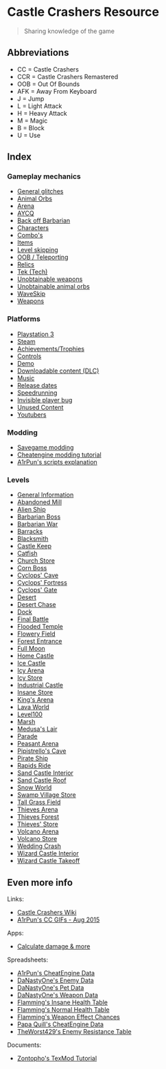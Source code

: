# Castle Crashers Resource

> Sharing knowledge of the game

## Abbreviations

- CC = Castle Crashers
- CCR = Castle Crashers Remastered
- OOB = Out Of Bounds
- AFK = Away From Keyboard
- J = Jump
- L = Light Attack
- H = Heavy Attack
- M = Magic
- B = Block
- U = Use

## Index

### Gameplay mechanics

- [General glitches](/Levels/Glitches.md)
- [Animal Orbs](/Gameplay/AnimalOrbs.md)
- [Arena](/Gameplay/Arena.md)
- [AYCQ](/Gameplay/AYCQ.md)
- [Back off Barbarian](/Gameplay/BackOffBarbarian.md)
- [Characters](/Gameplay/Characters.md)
- [Combo's](/Gameplay/Combos.md)
- [Items](/Gameplay/Items.md)
- [Level skipping](/Gameplay/LevelSkip.md)
- [OOB / Teleporting](/Gameplay/OOB.md)
- [Relics](/Gameplay/Relics.md)
- [Tek (Tech)](/Gameplay/Tek.md)
- [Unobtainable weapons](/Gameplay/UnobtainableWeapons.md)
- [Unobtainable animal orbs](/Gameplay/UnobtainableAnimalOrbs.md)
- [WaveSkip](/Gameplay/WaveSkip.md)
- [Weapons](/Gameplay/Weapons.md)

### Platforms

- [Playstation 3](/Platforms/Playstation3.md)
- [Steam](/Platforms/Steam.md)
- [Achievements/Trophies](/Platforms/Achievements.md)
- [Controls](/Gameplay/Controls.md)
- [Demo](/Gameplay/Demo.md)
- [Downloadable content (DLC)](/Platforms/DLC.md)
- [Music](/Gameplay/Music.md)
- [Release dates](/Platforms/ReleaseDates.md)
- [Speedrunning](/Platforms/Speedrun.md)
- [Invisible player bug](/Platforms/InvisiblePlayerBug.md)
- [Unused Content](/Platforms/UnusedContent.md)
- [Youtubers](/Platforms/Youtubers.md)

### Modding

- [Savegame modding](/Modding/Modding.md)
- [Cheatengine modding tutorial](/Modding/ModTutorial.md)
- [A1rPun's scripts explanation](/Modding/A1rMods.md)

### Levels

- [General Information](/Levels/Levels.md)
- [Abandoned Mill](/Levels/AbandonedMill.md)
- [Alien Ship](/Levels/AlienShip.md)
- [Barbarian Boss](/Levels/BarbarianBoss.md)
- [Barbarian War](/Levels/BarbarianWar.md)
- [Barracks](/Levels/Barracks.md)
- [Blacksmith](/Levels/Blacksmith.md)
- [Castle Keep](/Levels/CastleKeep.md)
- [Catfish](/Levels/Catfish.md)
- [Church Store](/Levels/Stores.md)
- [Corn Boss](/Levels/CornBoss.md)
- [Cyclops' Cave](/Levels/CyclopsCave.md)
- [Cyclops' Fortress](/Levels/CyclopsFortress.md)
- [Cyclops' Gate](/Levels/CyclopsGate.md)
- [Desert](/Levels/Desert.md)
- [Desert Chase](/Levels/DesertChase.md)
- [Dock](/Levels/Dock.md)
- [Final Battle](/Levels/FinalBattle.md)
- [Flooded Temple](/Levels/FloodedTemple.md)
- [Flowery Field](/Levels/FloweryField.md)
- [Forest Entrance](/Levels/ForestEntrance.md)
- [Full Moon](/Levels/FullMoon.md)
- [Home Castle](/Levels/HomeCastle.md)
- [Ice Castle](/Levels/IceCastle.md)
- [Icy Arena](/Levels/Arenas.md)
- [Icy Store](/Levels/Stores.md)
- [Industrial Castle](/Levels/IndustrialCastle.md)
- [Insane Store](/Levels/Stores.md)
- [King's Arena](/Levels/Arenas.md)
- [Lava World](/Levels/LavaWorld.md)
- [Level100](/Levels/Level100.md)
- [Marsh](/Levels/Marsh.md)
- [Medusa's Lair](/Levels/Medusa.md)
- [Parade](/Levels/Parade.md)
- [Peasant Arena](/Levels/Arenas.md)
- [Pipistrello's Cave](/Levels/Pipistrello.md)
- [Pirate Ship](/Levels/PirateShip.md)
- [Rapids Ride](/Levels/RapidsRide.md)
- [Sand Castle Interior](/Levels/SandCastleInterior.md)
- [Sand Castle Roof](/Levels/SandCastleRoof.md)
- [Snow World](/Levels/SnowWorld.md)
- [Swamp Village Store](/Levels/Stores.md)
- [Tall Grass Field](/Levels/TallGrassField.md)
- [Thieves Arena](/Levels/Arenas.md)
- [Thieves Forest](/Levels/ThievesForest.md)
- [Thieves' Store](/Levels/Stores.md)
- [Volcano Arena](/Levels/Arenas.md)
- [Volcano Store](/Levels/Stores.md)
- [Wedding Crash](/Levels/WeddingCrash.md)
- [Wizard Castle Interior](/Levels/WizardCastleInterior.md)
- [Wizard Castle Takeoff](/Levels/WizardCastleTakeoff.md)

## Even more info

Links:

- [Castle Crashers Wiki](https://castlecrashers.fandom.com)
- [A1rPun's CC GIFs - Aug 2015](https://gfycat.com/@a1rpun)

Apps:

- [Calculate damage & more](https://github.com/A1rPun/castle-crashers-stats#readme)

Spreadsheets:

- [A1rPun's CheatEngine Data](https://docs.google.com/spreadsheets/d/1vsrf9KrzcrKVIjyHcOtaErx58amaT5JZy50lexA6_F4/edit?usp=sharing)
- [DaNastyOne's Enemy Data](https://docs.google.com/spreadsheets/d/1i0wBwif88cIp2iKHJ6T76Lc3dyPfKIF05u4IhtprJiQ/edit?usp=sharing)
- [DaNastyOne's Pet Data](https://docs.google.com/spreadsheets/d/14nxxe1AWnTycf5UY7GZNx5z00m0vfCOULqXbu959gcg/edit#gid=0)
- [DaNastyOne's Weapon Data](https://docs.google.com/spreadsheets/d/1LLmSblTYGfGQGb4ZMs4S4fBkps_TSygbZ1S4KtBfMK4/edit#gid=0)
- [Flamming's Insane Health Table](https://docs.google.com/spreadsheets/d/1JGt5SQfubBMNRuGxCjYhnSt1wVx7x4aMPySHijwIHCw/edit#gid=0)
- [Flamming's Normal Health Table](https://docs.google.com/spreadsheets/d/1Yb6Cr-9OsxA5eP42orzSR9cOr0zf9dDnYiR2Ux-BBZ0/edit)
- [Flamming's Weapon Effect Chances](https://docs.google.com/spreadsheets/d/1NwvTIMNNNjfgPJIN0cjeXNZEGdcSD4_CSwVtAOWhm7s/edit#gid=0)
- [Papa Quill's CheatEngine Data](https://docs.google.com/spreadsheets/d/18odK4GIBrYB85iHiTFYLg1QZPojBO3gHNoS2s9FbLeQ/edit?usp=sharing)
- [TheWorst429's Enemy Resistance Table](https://docs.google.com/spreadsheets/d/1InEKmk3Bg50q6gO9dNmIZxBb8duHXRf0R7F9CwHOt8Y/edit#gid=0)

Documents: 

- [Zontopho's TexMod Tutorial](https://docs.google.com/document/d/1Mt6WQolSBrKVBKBKnCvdmuhvwQa14cSiHj_dN_cT0NY/edit)
